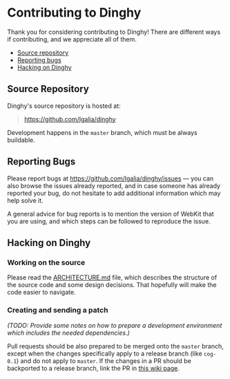 Contributing to Dinghy
======================

Thank you for considering contributing to Dinghy! There are different ways if
contributing, and we appreciate all of them.

- [Source repository](#source-repository)
- [Reporting bugs](#reporting-bugs)
- [Hacking on Dinghy](#hacking-on-dinghy)


Source Repository
-----------------

Dinghy's source repository is hosted at:

> https://github.com/Igalia/dinghy

Development happens in the `master` branch, which must be always buildable.


Reporting Bugs
--------------

Please report bugs at https://github.com/Igalia/dinghy/issues — you can also
browse the issues already reported, and in case someone has already reported
your bug, do not hesitate to add additional information which may help solve
it.

A general advice for bug reports is to mention the version of WebKit that
you are using, and which steps can be followed to reproduce the issue.


Hacking on Dinghy
-----------------

### Working on the source

Please read the [ARCHITECTURE.md](ARCHITECTURE.md) file, which describes the
structure of the source code and some design decisions. That hopefully will
make the code easier to navigate.

### Creating and sending a patch

*(TODO: Provide some notes on how to prepare a development environment which
includes the needed dependencies.)*

Pull requests should be also prepared to be merged onto the `master` branch,
except when the changes specifically apply to a release branch (like
`cog-0.1`) and do not apply to `master`. If the changes in a PR should be
backported to a release branch, link the PR in [this wiki
page](https://github.com/Igalia/cog/wiki/Release-Branches).
